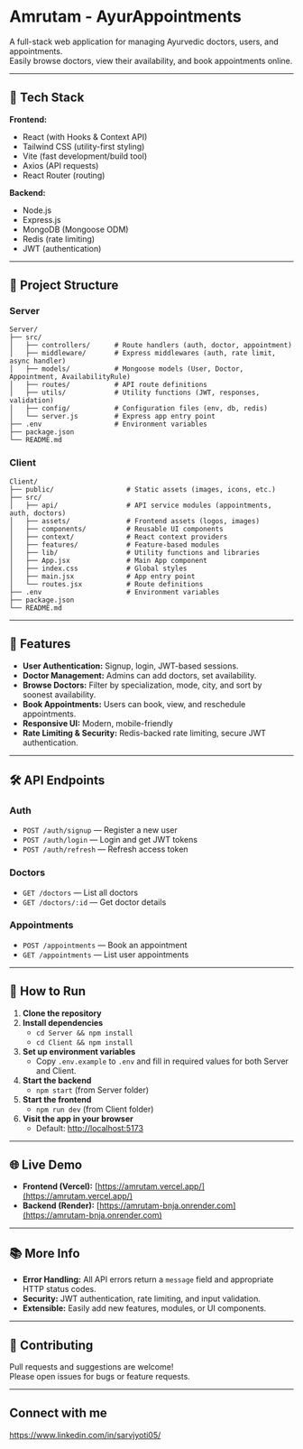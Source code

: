 # Amrutam - AyurAppointments

A full-stack web application for managing Ayurvedic doctors, users, and appointments.  
Easily browse doctors, view their availability, and book appointments online.

---

## 🚀 Tech Stack

**Frontend:**  
- React (with Hooks & Context API)
- Tailwind CSS (utility-first styling)
- Vite (fast development/build tool)
- Axios (API requests)
- React Router (routing)

**Backend:**  
- Node.js
- Express.js
- MongoDB (Mongoose ODM)
- Redis (rate limiting)
- JWT (authentication)

---

## 📁 Project Structure

### Server

```
Server/
├── src/
│   ├── controllers/      # Route handlers (auth, doctor, appointment)
│   ├── middleware/       # Express middlewares (auth, rate limit, async handler)
│   ├── models/           # Mongoose models (User, Doctor, Appointment, AvailabilityRule)
│   ├── routes/           # API route definitions
│   ├── utils/            # Utility functions (JWT, responses, validation)
│   ├── config/           # Configuration files (env, db, redis)
│   └── server.js         # Express app entry point
├── .env                  # Environment variables
├── package.json
└── README.md
```

### Client

```
Client/
├── public/                  # Static assets (images, icons, etc.)
├── src/
│   ├── api/                 # API service modules (appointments, auth, doctors)
│   ├── assets/              # Frontend assets (logos, images)
│   ├── components/          # Reusable UI components
│   ├── context/             # React context providers
│   ├── features/            # Feature-based modules
│   ├── lib/                 # Utility functions and libraries
│   ├── App.jsx              # Main App component
│   ├── index.css            # Global styles
│   ├── main.jsx             # App entry point
│   └── routes.jsx           # Route definitions
├── .env                     # Environment variables
├── package.json
└── README.md
```

---

## 🌟 Features

- **User Authentication:** Signup, login, JWT-based sessions.
- **Doctor Management:** Admins can add doctors, set availability.
- **Browse Doctors:** Filter by specialization, mode, city, and sort by soonest availability.
- **Book Appointments:** Users can book, view, and reschedule appointments.
- **Responsive UI:** Modern, mobile-friendly
- **Rate Limiting & Security:** Redis-backed rate limiting, secure JWT authentication.

---

## 🛠️ API Endpoints

### Auth

- `POST /auth/signup` — Register a new user
- `POST /auth/login` — Login and get JWT tokens
- `POST /auth/refresh` — Refresh access token

### Doctors

- `GET /doctors` — List all doctors
- `GET /doctors/:id` — Get doctor details

### Appointments

- `POST /appointments` — Book an appointment
- `GET /appointments` — List user appointments

---

## 📝 How to Run

1. **Clone the repository**
2. **Install dependencies**  
   - `cd Server && npm install`
   - `cd Client && npm install`
3. **Set up environment variables**  
   - Copy `.env.example` to `.env` and fill in required values for both Server and Client.
4. **Start the backend**  
   - `npm start` (from Server folder)
5. **Start the frontend**  
   - `npm run dev` (from Client folder)
6. **Visit the app in your browser**  
   - Default: [http://localhost:5173](http://localhost:5173)

---

## 🌐 Live Demo

- **Frontend (Vercel):** [https://amrutam.vercel.app/](https://amrutam.vercel.app/)
- **Backend (Render):** [https://amrutam-bnja.onrender.com](https://amrutam-bnja.onrender.com)

---

## 📚 More Info

- **Error Handling:** All API errors return a `message` field and appropriate HTTP status codes.
- **Security:** JWT authentication, rate limiting, and input validation.
- **Extensible:** Easily add new features, modules, or UI components.

---

## 🤝 Contributing

Pull requests and suggestions are welcome!  
Please open issues for bugs or feature requests.

---

## Connect with me 
https://www.linkedin.com/in/sarvjyoti05/
